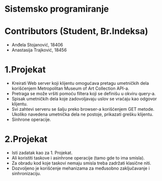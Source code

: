 # Sistemsko programiranje

#  Contributors (Student, Br.Indeksa)
  - Anđela Stojanović, 18406
  - Anastasija Trajković, 18456

# 1.Projekat
  - Kreirati Web server koji klijentu omogućava pretagu umetničkih dela korišćenjem Metropolitan Museum of Art Collection API-a.
  - Pretraga se može vršiti pomoću filtera koji se definišu u okviru query-a.
  - Spisak umetničkih dela koje zadovoljavaju uslov se vraćaju kao odgovor klijentu.
  - Svi zahtevi serveru se šalju preko browser-a korišćenjem GET metode. Ukoliko navedena umetnička dela ne postoje, prikazati grešku klijentu.
  - Sinhrone operacije.

# 2.Projekat
  - Isti zadatak kao za 1. Projekat.
  - Ali koristiti taskove i asinhrone operacije (tamo gde to ima smisla).
  - Za obradu kod koje taskovi nemaju smisla treba zadržati klasične niti.
  - Dozvoljeno je korišćenje mehanizama za međusobno zaključavanje i sinhronizaciju.
